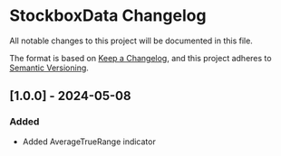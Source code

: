 # StockboxData Changelog
All notable changes to this project will be documented in this file.

The format is based on [Keep a Changelog](https://keepachangelog.com/en/1.1.0/), and this project adheres to [Semantic Versioning](https://semver.org/).

## [1.0.0] - 2024-05-08

### Added
- Added AverageTrueRange indicator